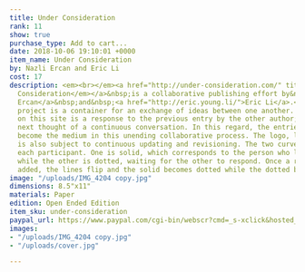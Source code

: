 ```yaml
---
title: Under Consideration
rank: 11
show: true
purchase_type: Add to cart...
date: 2018-10-06 19:10:01 +0000
item_name: Under Consideration
by: Nazli Ercan and Eric Li
cost: 17
description: <em><br></em><a href="http://under-consideration.com/" title=""><em>Under
  Consideration</em></a>&nbsp;is a collaborative publishing effort by&nbsp;<a href="http://nazli-ercan.com/">Nazli
  Ercan</a>&nbsp;and&nbsp;<a href="http://eric.young.li/">Eric Li</a>.<br><br>This
  project is a container for an exchange of ideas between one another. Each new entry
  on this site is a response to the previous entry by the other author; it is the
  next thought of a continuous conversation. In this regard, the entries themselves
  become the medium in this unending collaborative process. The logo, like its contents,
  is also subject to continuous updating and revisioning. The two curved lines signify
  each participant. One is solid, which corresponds to the person who last responded,
  while the other is dotted, waiting for the other to respond. Once a response is
  added, the lines flip and the solid becomes dotted while the dotted becomes solid.
image: "/uploads/IMG_4204 copy.jpg"
dimensions: 8.5"x11"
materials: Paper
edition: Open Ended Edition
item_sku: under-consideration
paypal_url: https://www.paypal.com/cgi-bin/webscr?cmd=_s-xclick&hosted_button_id=FG9X7LSJUKGGJ
images:
- "/uploads/IMG_4204 copy.jpg"
- "/uploads/cover.jpg"

---
```

